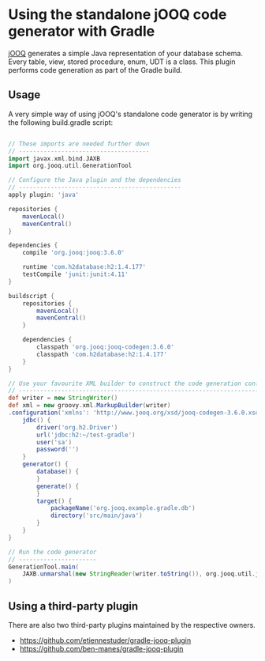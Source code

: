 # Using the standalone jOOQ code generator with Gradle

[jOOQ](http://www.jooq.org) generates a simple Java representation of your database schema.
Every table, view, stored procedure, enum, UDT is a class. This plugin performs code generation
as part of the Gradle build.

## Usage

A very simple way of using jOOQ's standalone code generator is by writing the following
build.gradle script:

```groovy

// These imports are needed further down
// -------------------------------------
import javax.xml.bind.JAXB
import org.jooq.util.GenerationTool

// Configure the Java plugin and the dependencies
// ----------------------------------------------
apply plugin: 'java'

repositories {
    mavenLocal()
    mavenCentral()
}

dependencies {
    compile 'org.jooq:jooq:3.6.0'

    runtime 'com.h2database:h2:1.4.177'
    testCompile 'junit:junit:4.11'
}

buildscript {
    repositories {
        mavenLocal()
        mavenCentral()
    }

    dependencies {
        classpath 'org.jooq:jooq-codegen:3.6.0'
        classpath 'com.h2database:h2:1.4.177'
    }
}

// Use your favourite XML builder to construct the code generation configuration file
// ----------------------------------------------------------------------------------
def writer = new StringWriter()
def xml = new groovy.xml.MarkupBuilder(writer)
.configuration('xmlns': 'http://www.jooq.org/xsd/jooq-codegen-3.6.0.xsd') {
    jdbc() {
        driver('org.h2.Driver')
        url('jdbc:h2:~/test-gradle')
        user('sa')
        password('')
    }
    generator() {
        database() {
        }
        generate() {
        }
        target() {
            packageName('org.jooq.example.gradle.db')
            directory('src/main/java')
        }
    }
}

// Run the code generator
// ----------------------
GenerationTool.main(
    JAXB.unmarshal(new StringReader(writer.toString()), org.jooq.util.jaxb.Configuration.class)
)
```

## Using a third-party plugin

There are also two third-party plugins maintained by the respective owners.

- https://github.com/etiennestuder/gradle-jooq-plugin
- https://github.com/ben-manes/gradle-jooq-plugin